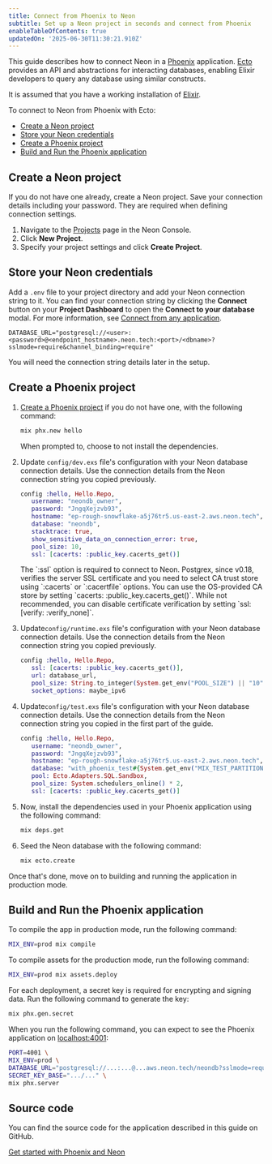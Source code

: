 ```yaml
---
title: Connect from Phoenix to Neon
subtitle: Set up a Neon project in seconds and connect from Phoenix
enableTableOfContents: true
updatedOn: '2025-06-30T11:30:21.910Z'
---
```


This guide describes how to connect Neon in a [Phoenix](https://www.phoenixframework.org) application. [Ecto](https://hexdocs.pm/ecto/3.11.2/Ecto.html) provides an API and abstractions for interacting databases, enabling Elixir developers to query any database using similar constructs.

It is assumed that you have a working installation of [Elixir](https://elixir-lang.org/install.html).

To connect to Neon from Phoenix with Ecto:

- [Create a Neon project](#create-a-neon-project)
- [Store your Neon credentials](#store-your-neon-credentials)
- [Create a Phoenix project](#create-a-phoenix-project)
- [Build and Run the Phoenix application](#build-and-run-the-phoenix-application)

## Create a Neon project

If you do not have one already, create a Neon project. Save your connection details including your password. They are required when defining connection settings.

1. Navigate to the [Projects](https://console.neon.tech/app/projects) page in the Neon Console.
2. Click **New Project**.
3. Specify your project settings and click **Create Project**.

## Store your Neon credentials

Add a `.env` file to your project directory and add your Neon connection string to it. You can find your connection string by clicking the **Connect** button on your **Project Dashboard** to open the **Connect to your database** modal. For more information, see [Connect from any application](/docs/connect/connect-from-any-app).

```shell shouldWrap
DATABASE_URL="postgresql://<user>:<password>@<endpoint_hostname>.neon.tech:<port>/<dbname>?sslmode=require&channel_binding=require"
```

You will need the connection string details later in the setup.

## Create a Phoenix project

1. [Create a Phoenix project](https://hexdocs.pm/phoenix/installation.html#phoenix) if you do not have one, with the following command:

   ```bash
   mix phx.new hello
   ```

   When prompted to, choose to not install the dependencies.

2. Update `config/dev.exs` file's configuration with your Neon database connection details. Use the connection details from the Neon connection string you copied previously.

   ```elixir {2-5,9}
   config :hello, Hello.Repo,
      username: "neondb_owner",
      password: "JngqXejzvb93",
      hostname: "ep-rough-snowflake-a5j76tr5.us-east-2.aws.neon.tech",
      database: "neondb",
      stacktrace: true,
      show_sensitive_data_on_connection_error: true,
      pool_size: 10,
      ssl: [cacerts: :public_key.cacerts_get()]
   ```

      <Admonition type="note">
         The `:ssl` option is required to connect to Neon. Postgrex, since v0.18, verifies the server SSL certificate and you need to select CA trust store using `:cacerts` or `:cacertfile` options. You can use the OS-provided CA store by setting `cacerts: :public_key.cacerts_get()`. While not recommended, you can disable certificate verification by setting `ssl: [verify: :verify_none]`.
      </Admonition>

3. Update`config/runtime.exs` file's configuration with your Neon database connection details. Use the connection details from the Neon connection string you copied previously.

   ```elixir {2}
   config :hello, Hello.Repo,
      ssl: [cacerts: :public_key.cacerts_get()],
      url: database_url,
      pool_size: String.to_integer(System.get_env("POOL_SIZE") || "10"),
      socket_options: maybe_ipv6
   ```

4. Update`config/test.exs` file's configuration with your Neon database connection details. Use the connection details from the Neon connection string you copied in the first part of the guide.

   ```elixir {2,3,4,8}
   config :hello, Hello.Repo,
      username: "neondb_owner",
      password: "JngqXejzvb93",
      hostname: "ep-rough-snowflake-a5j76tr5.us-east-2.aws.neon.tech",
      database: "with_phoenix_test#{System.get_env("MIX_TEST_PARTITION")}",
      pool: Ecto.Adapters.SQL.Sandbox,
      pool_size: System.schedulers_online() * 2,
      ssl: [cacerts: :public_key.cacerts_get()]
   ```

5. Now, install the dependencies used in your Phoenix application using the following command:

   ```bash
   mix deps.get
   ```

6. Seed the Neon database with the following command:

   ```bash
   mix ecto.create
   ```

Once that's done, move on to building and running the application in production mode.

## Build and Run the Phoenix application

To compile the app in production mode, run the following command:

```bash
MIX_ENV=prod mix compile
```

To compile assets for the production mode, run the following command:

```bash
MIX_ENV=prod mix assets.deploy
```

For each deployment, a secret key is required for encrypting and signing data. Run the following command to generate the key:

```bash
mix phx.gen.secret
```

When you run the following command, you can expect to see the Phoenix application on [localhost:4001](localhost:4001):

```bash shouldWrap
PORT=4001 \
MIX_ENV=prod \
DATABASE_URL="postgresql://...:...@...aws.neon.tech/neondb?sslmode=require&channel_binding=require" \
SECRET_KEY_BASE=".../..." \
mix phx.server
```

## Source code

You can find the source code for the application described in this guide on GitHub.

<DetailIconCards>

<a href="https://github.com/neondatabase/examples/tree/main/with_phoenix" description="Get started with Phoenix and Neon" icon="github">Get started with Phoenix and Neon</a>

</DetailIconCards>

<NeedHelp/>
